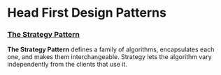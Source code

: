 # Head First Design Patterns

### [The Strategy Pattern](/strategy/src/)
**The Strategy Pattern** defines a family of algorithms, encapsulates each one, and makes them interchangeable. Strategy lets the algorithm vary independently from the clients that use it.
